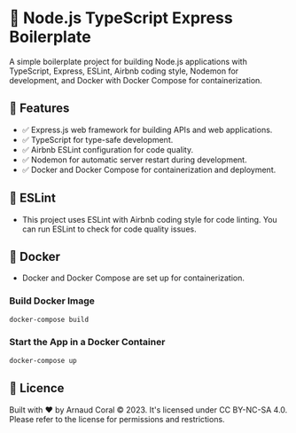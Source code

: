# 🚀 Node.js TypeScript Express Boilerplate

A simple boilerplate project for building Node.js applications with TypeScript, Express, ESLint, Airbnb coding style, Nodemon for development, and Docker with Docker Compose for containerization.

## 🔎 Features

- ✅ Express.js web framework for building APIs and web applications.
- ✅ TypeScript for type-safe development.
- ✅ Airbnb ESLint configuration for code quality.
- ✅ Nodemon for automatic server restart during development.
- ✅ Docker and Docker Compose for containerization and deployment.

## 🔎 ESLint

- This project uses ESLint with Airbnb coding style for code linting. You can run ESLint to check for code quality issues.

## 🔎 Docker

- Docker and Docker Compose are set up for containerization.

### Build Docker Image

```bash
docker-compose build
```

### Start the App in a Docker Container

```bash
docker-compose up
```

## 📜 Licence

Built with ❤️ by Arnaud Coral © 2023.
It's licensed under CC BY-NC-SA 4.0.
Please refer to the license for permissions and restrictions.